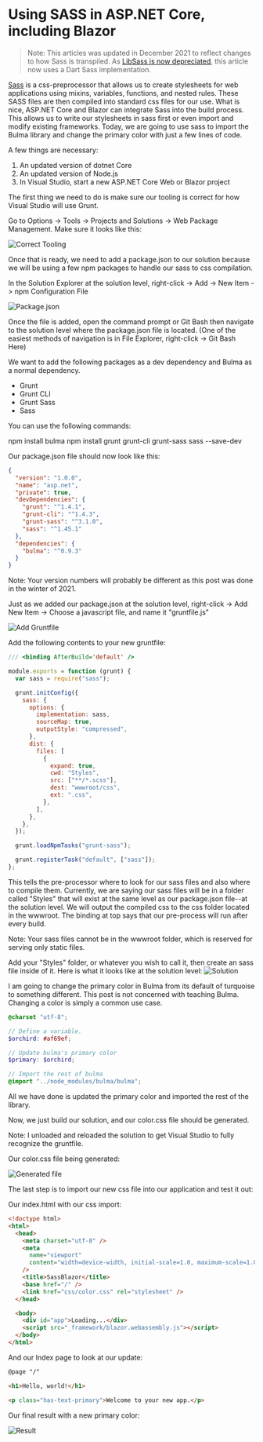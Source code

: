 # Using SASS in ASP.NET Core, including Blazor

> Note: This articles was updated in December 2021 to reflect changes to
> how Sass is transpiled. As [LibSass is now depreciated](https://sass-lang.com/blog/libsass-is-deprecated), this article now uses a Dart Sass implementation.

[Sass](https://sass-lang.com/) is a css-preprocessor that allows us to create stylesheets for web applications using mixins, variables, functions, and nested rules. These SASS files are then compiled into standard css files for our use. What is nice, ASP.NET Core and Blazor can integrate Sass into the build process. This allows us to write our stylesheets in sass first or even import and modify existing frameworks. Today, we are going to use sass to import the Bulma library and change the primary color with just a few lines of code.

A few things are necessary:

1. An updated version of dotnet Core
2. An updated version of Node.js
3. In Visual Studio, start a new ASP.NET Core Web or Blazor project

The first thing we need to do is make sure our tooling is correct for how Visual Studio will use Grunt.

Go to Options -> Tools -> Projects and Solutions -> Web Package Management. Make sure it looks like this:

![Correct Tooling](ide-tooling.png)

Once that is ready, we need to add a package.json to our solution because we will be using a few npm packages to handle our sass to css compilation.

In the Solution Explorer at the solution level, right-click -> Add -> New Item -> npm Configuration File

![Package.json](package-json.png)

Once the file is added, open the command prompt or Git Bash then navigate to the solution level where the package.json file is located. (One of the easiest methods of navigation is in File Explorer, right-click -> Git Bash Here)

We want to add the following packages as a dev dependency and Bulma as a normal dependency.

- Grunt
- Grunt CLI
- Grunt Sass
- Sass

You can use the following commands:

npm install bulma
npm install grunt grunt-cli grunt-sass sass --save-dev

Our package.json file should now look like this:

```json
{
  "version": "1.0.0",
  "name": "asp.net",
  "private": true,
  "devDependencies": {
    "grunt": "^1.4.1",
    "grunt-cli": "^1.4.3",
    "grunt-sass": "^3.1.0",
    "sass": "^1.45.1"
  },
  "dependencies": {
    "bulma": "^0.9.3"
  }
}
```

Note: Your version numbers will probably be different as this post was done in the winter of 2021.

Just as we added our package.json at the solution level, right-click -> Add New Item -> Choose a javascript file, and name it "gruntfile.js"

![Add Gruntfile](add-gruntfile.png)

Add the following contents to your new gruntfile:

```javascript
/// <binding AfterBuild='default' />

module.exports = function (grunt) {
  var sass = require("sass");

  grunt.initConfig({
    sass: {
      options: {
        implementation: sass,
        sourceMap: true,
        outputStyle: "compressed",
      },
      dist: {
        files: [
          {
            expand: true,
            cwd: "Styles",
            src: ["**/*.scss"],
            dest: "wwwroot/css",
            ext: ".css",
          },
        ],
      },
    },
  });

  grunt.loadNpmTasks("grunt-sass");

  grunt.registerTask("default", ["sass"]);
};
```

This tells the pre-processor where to look for our sass files and also where to compile them. Currently, we are saying our sass files will be in a folder called "Styles" that will exist at the same level as our package.json file--at the solution level. We will output the compiled css to the css folder located in the wwwroot. The binding at top says that our pre-process will run after every build.

Note: Your sass files cannot be in the wwwroot folder, which is reserved for serving only static files.

Add your "Styles" folder, or whatever you wish to call it, then create an sass file inside of it.
Here is what it looks like at the solution level:
![Solution](solution.png)

I am going to change the primary color in Bulma from its default of turquoise to something different. This post is not concerned with teaching Bulma. Changing a color is simply a common use case.

```scss
@charset "utf-8";

// Define a variable.
$orchird: #af69ef;

// Update bulma's primary color
$primary: $orchird;

// Import the rest of bulma
@import "../node_modules/bulma/bulma";
```

All we have done is updated the primary color and imported the rest of the library.

Now, we just build our solution, and our color.css file should be generated.

Note: I unloaded and reloaded the solution to get Visual Studio to fully recognize the gruntfile.

Our color.css file being generated:

![Generated file](generated-file.png)

The last step is to import our new css file into our application and test it out:

Our index.html with our css import:

```html
<!doctype html>
<html>
  <head>
    <meta charset="utf-8" />
    <meta
      name="viewport"
      content="width=device-width, initial-scale=1.0, maximum-scale=1.0, user-scalable=no"
    />
    <title>SassBlazor</title>
    <base href="/" />
    <link href="css/color.css" rel="stylesheet" />
  </head>

  <body>
    <div id="app">Loading...</div>
    <script src="_framework/blazor.webassembly.js"></script>
  </body>
</html>
```

And our Index page to look at our update:

```html
@page "/"

<h1>Hello, world!</h1>

<p class="has-text-primary">Welcome to your new app.</p>
```

Our final result with a new primary color:

![Result](result.png)
